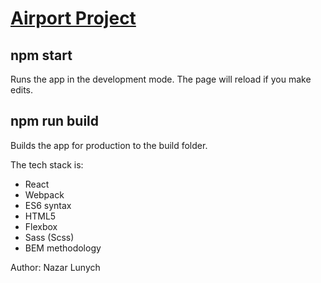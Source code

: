 # [Airport Project](https://loving-chandrasekhar-6fe78e.netlify.app/arrivals)

## npm start

Runs the app in the development mode. The page will reload if you make edits.

## npm run build

Builds the app for production to the build folder.

The tech stack is:

+ React
+ Webpack
+ ES6 syntax
+ HTML5
+ Flexbox
+ Sass (Scss)
+ BEM methodology

Author: Nazar Lunych
